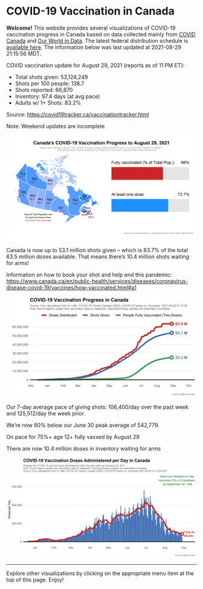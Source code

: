 COVID-19 Vaccination in Canada
==============================

**Welcome!** This website provides several visualizations of COVID-19
vaccination progress in Canada based on data collected mainly from
[COVID Canada](https://covid19tracker.ca/vaccinationtracker.html) and
[Our World in Data](https://ourworldindata.org/covid-vaccinations). The
latest federal distribution schedule is [available
here](https://www.canada.ca/en/public-health/services/diseases/2019-novel-coronavirus-infection/prevention-risks/covid-19-vaccine-treatment/vaccine-rollout.html).
The information below was last updated at 2021-08-29 21:15:56 MDT.

COVID vaccination update for August 29, 2021 (reports as of 11 PM ET):

-   Total shots given: 53,124,249
-   Shots per 100 people: 138.7
-   Shots reported: 66,870
-   Inventory: 97.4 days (at avg pace)
-   Adults w/ 1+ Shots: 83.2%

Source:
<a href="https://covid19tracker.ca/vaccinationtracker.html" class="uri">https://covid19tracker.ca/vaccinationtracker.html</a>

Note: Weekend updates are incomplete

![](Plots/plot_main.png)

Canada is now up to 53.1 million shots given – which is 83.7% of the
total 63.5 million doses available. That means there’s 10.4 million
shots waiting for arms!

Information on how to book your shot and help end this pandemic:
<a href="https://www.canada.ca/en/public-health/services/diseases/coronavirus-disease-covid-19/vaccines/how-vaccinated.html#a1" class="uri">https://www.canada.ca/en/public-health/services/diseases/coronavirus-disease-covid-19/vaccines/how-vaccinated.html#a1</a>

![](Plots/plot_total.png)

Our 7-day average pace of giving shots: 106,400/day over the past week
and 125,512/day the week prior.

We’re now 80% below our June 30 peak average of 542,779.

On pace for 75%+ age 12+ fully vaxxed by August 29

There are now 10.4 million doses in inventory waiting for arms

![](Plots/pace_national.png)

------------------------------------------------------------------------

Explore other visualizations by clicking on the appropriate menu item at
the top of this page. Enjoy!
